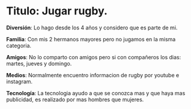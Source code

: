# Titulo: Jugar rugby.

**Diversión**: Lo hago desde los 4 años y considero que es parte de mi.

**Familia**: Con mis 2 hermanos mayores pero no jugamos en la misma categoria.

**Amigos**: No lo comparto con amigos pero si con compañeros los dias: martes, jueves y domingo.

**Medios**: Normalmente encuentro informacion de rugby por youtube e instagram.

**Tecnología**: La tecnologia ayudo a que se conozca mas y que haya mas publicidad, es realizado por mas hombres que mujeres.
